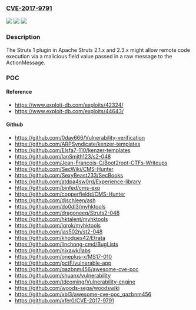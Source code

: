 ### [CVE-2017-9791](https://cve.mitre.org/cgi-bin/cvename.cgi?name=CVE-2017-9791)
![](https://img.shields.io/static/v1?label=Product&message=Apache%20Struts&color=blue)
![](https://img.shields.io/static/v1?label=Version&message=n%2Fa&color=blue)
![](https://img.shields.io/static/v1?label=Vulnerability&message=Remote%20Code%20Execution&color=brighgreen)

### Description

The Struts 1 plugin in Apache Struts 2.1.x and 2.3.x might allow remote code execution via a malicious field value passed in a raw message to the ActionMessage.

### POC

#### Reference
- https://www.exploit-db.com/exploits/42324/
- https://www.exploit-db.com/exploits/44643/

#### Github
- https://github.com/0day666/Vulnerability-verification
- https://github.com/ARPSyndicate/kenzer-templates
- https://github.com/Elsfa7-110/kenzer-templates
- https://github.com/IanSmith123/s2-048
- https://github.com/Jean-Francois-C/Boot2root-CTFs-Writeups
- https://github.com/SecWiki/CMS-Hunter
- https://github.com/SexyBeast233/SecBooks
- https://github.com/atdpa4sw0rd/Experience-library
- https://github.com/binfed/cms-exp
- https://github.com/copperfieldd/CMS-Hunter
- https://github.com/djschleen/ash
- https://github.com/do0dl3/myhktools
- https://github.com/dragoneeg/Struts2-048
- https://github.com/hktalent/myhktools
- https://github.com/iqrok/myhktools
- https://github.com/jas502n/st2-048
- https://github.com/khodges42/Etrata
- https://github.com/linchong-cmd/BugLists
- https://github.com/nixawk/labs
- https://github.com/oneplus-x/MS17-010
- https://github.com/pctF/vulnerable-app
- https://github.com/qazbnm456/awesome-cve-poc
- https://github.com/shuanx/vulnerability
- https://github.com/tdcoming/Vulnerability-engine
- https://github.com/woods-sega/woodswiki
- https://github.com/xbl3/awesome-cve-poc_qazbnm456
- https://github.com/xfer0/CVE-2017-9791

